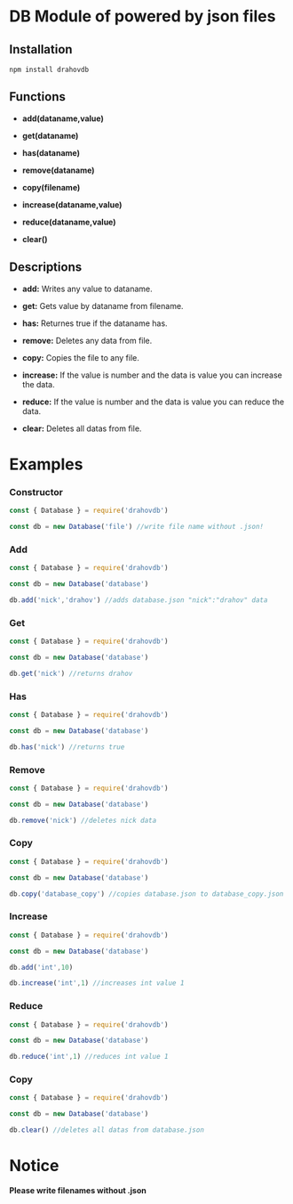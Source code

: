 # DB Module of powered by json files 

## Installation
```
npm install drahovdb
```

## Functions

- **add(dataname,value)**


- **get(dataname)**


- **has(dataname)**


- **remove(dataname)**


- **copy(filename)**


- **increase(dataname,value)**


- **reduce(dataname,value)**


- **clear()**


## Descriptions
- **add:** Writes any value to dataname.


- **get:** Gets value by dataname from filename.


- **has:** Returnes true if the dataname has.


- **remove:** Deletes any data from file.


- **copy:** Copies the file to any file.


- **increase:** If the value is number and the data is value you can increase the data.


- **reduce:** If the value is number and the data is value you can reduce the data.


- **clear:** Deletes all datas from file.


# Examples<br/>
### Constructor
```js
const { Database } = require('drahovdb')

const db = new Database('file') //write file name without .json!
```
### Add
```js
const { Database } = require('drahovdb')

const db = new Database('database')

db.add('nick','drahov') //adds database.json "nick":"drahov" data
```
### Get
```js
const { Database } = require('drahovdb')

const db = new Database('database')

db.get('nick') //returns drahov
```

### Has
```js
const { Database } = require('drahovdb')

const db = new Database('database')

db.has('nick') //returns true
```

### Remove
```js
const { Database } = require('drahovdb')

const db = new Database('database')

db.remove('nick') //deletes nick data
```

### Copy
```js
const { Database } = require('drahovdb')

const db = new Database('database')

db.copy('database_copy') //copies database.json to database_copy.json
```

### Increase
```js
const { Database } = require('drahovdb')

const db = new Database('database')

db.add('int',10)

db.increase('int',1) //increases int value 1
```

### Reduce
```js
const { Database } = require('drahovdb')

const db = new Database('database')

db.reduce('int',1) //reduces int value 1
```

### Copy
```js
const { Database } = require('drahovdb')

const db = new Database('database')

db.clear() //deletes all datas from database.json
```
# Notice


**Please write filenames without .json**
